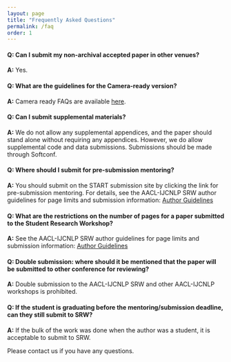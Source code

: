 ```yaml
---
layout: page
title: "Frequently Asked Questions"
permalink: /faq
order: 1
---
```


#### Q: Can I submit my non-archival accepted paper in other venues?

**A:** Yes.

<!--
### Q: In case the student author is unable to attend due to university examinations, is it possible for the equally contributing other author to apply for the travel grant?
__A:__ Yes.
-->

<!--
### Q: When would it be possible to know the status of the grant to look into applying for a visa, other planning?
__A:__ We encourage to apply for visa soon and not to wait for the decision of travel grant. Visa application processes can take a long time. So start soon.
-->

#### Q: What are the guidelines for the Camera-ready version?

**A:** Camera ready FAQs are available [here](https://github.com/acl-org/acl-pub/blob/gh-pages/camera-ready-faq.md).

#### Q: Can I submit supplemental materials?

**A:** We do not allow any supplemental appendices, and the paper should stand alone without requiring any appendices. However, we do allow supplemental code and data submissions. Submissions should be made through Softconf.

#### Q: Where should I submit for pre-submission mentoring?

**A:** You should submit on the START submission site by clicking the link for pre-submission mentoring. For details, see the AACL-IJCNLP SRW author guidelines for page limits and submission information:
[Author Guidelines](https://aacl2023-srw.github.io/author)

#### Q: What are the restrictions on the number of pages for a paper submitted to the Student Research Workshop?

**A:** See the AACL-IJCNLP SRW author guidelines for page limits and submission information:
[Author Guidelines](https://aacl2023-srw.github.io/author)

#### Q: Double submission: where should it be mentioned that the paper will be submitted to other conference for reviewing?

**A:** Double submission to the AACL-IJCNLP SRW and other AACL-IJCNLP workshops is prohibited.

<!--
#### Q: If accepted, can a paper be published in the proceedings, even if it the student cannot take part at the workshop?
__A:__ The NAACL organizing team will attempt to provide travel grants to authors of all accepted papers. However, if things still don't work out, we can discuss remote presentation options should your paper be accepted.
-->

#### Q: If the student is graduating before the mentoring/submission deadline, can they still submit to SRW?

**A:** If the bulk of the work was done when the author was a student, it is acceptable to submit to SRW.

<!--
##### Q: If an author is to submit to the SRW in the non-archival tract, is it possible to resubmit to the main track of this year's ACL?
__A:__ The spirit of the SRW is to give you feedback to improve your work. If you submit to the mentoring deadline, the mentoring will prove useful. Otherwise, two days isn't much time to incorporate feedback for an ACL submission, so this goes against the spirit of the rule but is technically allowed.
-->

Please contact us if you have any questions.
